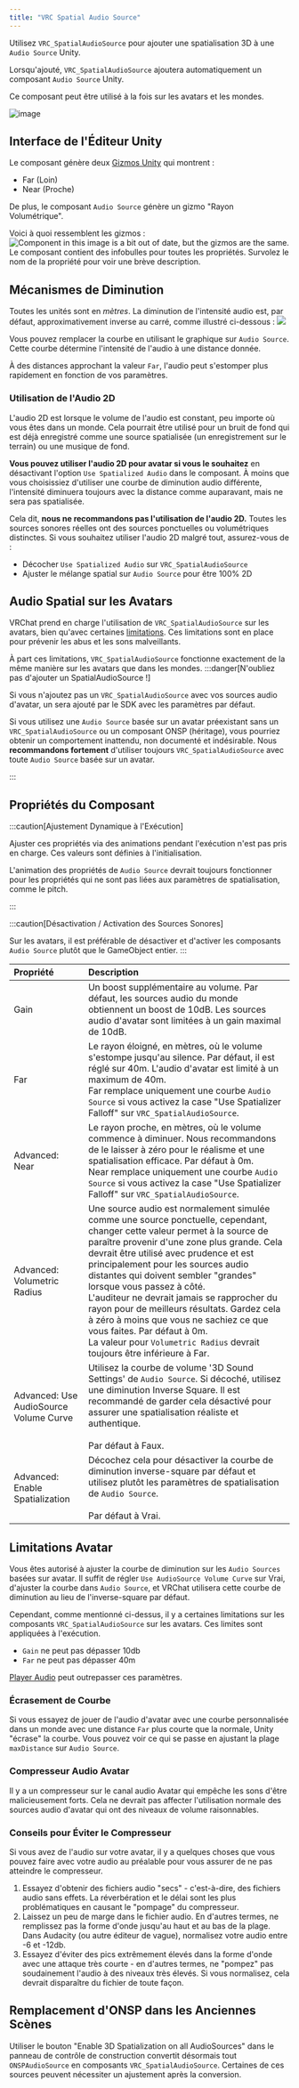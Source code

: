 ```yaml
---
title: "VRC Spatial Audio Source"
---
```

Utilisez `VRC_SpatialAudioSource` pour ajouter une spatialisation 3D à une `Audio Source` Unity.

Lorsqu'ajouté, `VRC_SpatialAudioSource` ajoutera automatiquement un composant `Audio Source` Unity.

Ce composant peut être utilisé à la fois sur les avatars et les mondes.

![image](/img/worlds/vrc_spatialaudiosource-1.png)
## Interface de l'Éditeur Unity

Le composant génère deux [Gizmos Unity](https://docs.unity3d.com/2019.4/Documentation/ScriptReference/Gizmos.html) qui montrent :

- Far (Loin)
- Near (Proche)

De plus, le composant `Audio Source` génère un gizmo "Rayon Volumétrique".

Voici à quoi ressemblent les gizmos :
![Component in this image is a bit out of date, but the gizmos are the same.](/img/worlds/vrc_spatialaudiosource-e975780-Unity_2019-07-09_11-51-13.png)
Le composant contient des infobulles pour toutes les propriétés. Survolez le nom de la propriété pour voir une brève description.

## Mécanismes de Diminution

Toutes les unités sont en *mètres*. La diminution de l'intensité audio est, par défaut, approximativement inverse au carré, comme illustré ci-dessous :
![](/img/worlds/vrc_spatialaudiosource-c969d41-crowhurst_basic_audio_vol1-39.gif)

Vous pouvez remplacer la courbe en utilisant le graphique sur `Audio Source`. Cette courbe détermine l'intensité de l'audio à une distance donnée.

À des distances approchant la valeur `Far`, l'audio peut s'estomper plus rapidement en fonction de vos paramètres.

### Utilisation de l'Audio 2D

L'audio 2D est lorsque le volume de l'audio est constant, peu importe où vous êtes dans un monde. Cela pourrait être utilisé pour un bruit de fond qui est déjà enregistré comme une source spatialisée (un enregistrement sur le terrain) ou une musique de fond.

**Vous pouvez utiliser l'audio 2D pour avatar si vous le souhaitez** en désactivant l'option `Use Spatialized Audio` dans le composant. À moins que vous choisissiez d'utiliser une courbe de diminution audio différente, l'intensité diminuera toujours avec la distance comme auparavant, mais ne sera pas spatialisée.

Cela dit, **nous ne recommandons pas l'utilisation de l'audio 2D.** Toutes les sources sonores réelles ont des sources ponctuelles ou volumétriques distinctes. Si vous souhaitez utiliser l'audio 2D malgré tout, assurez-vous de :
- Décocher `Use Spatialized Audio` sur `VRC_SpatialAudioSource`
- Ajuster le mélange spatial sur `Audio Source` pour être 100% 2D

## Audio Spatial sur les Avatars

VRChat prend en charge l'utilisation de `VRC_SpatialAudioSource` sur les avatars, bien qu'avec certaines [limitations](/worlds/components/vrc_spatialaudiosource#section-avatar-limitations). Ces limitations sont en place pour prévenir les abus et les sons malveillants.

À part ces limitations, `VRC_SpatialAudioSource` fonctionne exactement de la même manière sur les avatars que dans les mondes.
:::danger[N'oubliez pas d'ajouter un SpatialAudioSource !]

Si vous n'ajoutez pas un `VRC_SpatialAudioSource` avec vos sources audio d'avatar, un sera ajouté par le SDK avec les paramètres par défaut.

Si vous utilisez une `Audio Source` basée sur un avatar préexistant sans un `VRC_SpatialAudioSource` ou un composant ONSP (héritage), vous pourriez obtenir un comportement inattendu, non documenté et indésirable. Nous **recommandons fortement** d'utiliser toujours `VRC_SpatialAudioSource` avec toute `Audio Source` basée sur un avatar.

:::

## Propriétés du Composant

:::caution[Ajustement Dynamique à l'Exécution]

Ajuster ces propriétés via des animations pendant l'exécution n'est pas pris en charge. Ces valeurs sont définies à l'initialisation.

L'animation des propriétés de `Audio Source` devrait toujours fonctionner pour les propriétés qui ne sont pas liées aux paramètres de spatialisation, comme le pitch.

:::

:::caution[Désactivation / Activation des Sources Sonores]

Sur les avatars, il est préférable de désactiver et d'activer les composants `Audio Source` plutôt que le GameObject entier.
:::

| Propriété                           | Description     |
| :-- | :-- |
| Gain                                 | Un boost supplémentaire au volume. Par défaut, les sources audio du monde obtiennent un boost de 10dB. Les sources audio d'avatar sont limitées à un gain maximal de 10dB. |
| Far                                  | Le rayon éloigné, en mètres, où le volume s'estompe jusqu'au silence. Par défaut, il est réglé sur 40m. L'audio d'avatar est limité à un maximum de 40m. <br /> Far remplace uniquement une courbe `Audio Source` si vous activez la case "Use Spatializer Falloff" sur `VRC_SpatialAudioSource`. |
| Advanced: Near                       | Le rayon proche, en mètres, où le volume commence à diminuer. Nous recommandons de le laisser à zéro pour le réalisme et une spatialisation efficace. Par défaut à 0m. <br /> Near remplace uniquement une courbe `Audio Source` si vous activez la case "Use Spatializer Falloff" sur `VRC_SpatialAudioSource`.  |                                                                                                                                                 |
| Advanced: Volumetric Radius          | Une source audio est normalement simulée comme une source ponctuelle, cependant, changer cette valeur permet à la source de paraître provenir d'une zone plus grande. Cela devrait être utilisé avec prudence et est principalement pour les sources audio distantes qui doivent sembler "grandes" lorsque vous passez à côté. <br /> L'auditeur ne devrait jamais se rapprocher du rayon pour de meilleurs résultats. Gardez cela à zéro à moins que vous ne sachiez ce que vous faites. Par défaut à 0m. <br />  La valeur pour `Volumetric Radius` devrait toujours être inférieure à Far. |
| Advanced: Use AudioSource Volume Curve | Utilisez la courbe de volume '3D Sound Settings' de `Audio Source`. Si décoché, utilisez une diminution Inverse Square. Il est recommandé de garder cela désactivé pour assurer une spatialisation réaliste et authentique. <br /> <br /> Par défaut à Faux. |
| Advanced: Enable Spatialization      | Décochez cela pour désactiver la courbe de diminution inverse-square par défaut et utilisez plutôt les paramètres de spatialisation de `Audio Source`. <br /><br /> Par défaut à Vrai.|

## Limitations Avatar
Vous êtes autorisé à ajuster la courbe de diminution sur les `Audio Sources` basées sur avatar. Il suffit de régler `Use AudioSource Volume Curve` sur Vrai, d'ajuster la courbe dans `Audio Source`, et VRChat utilisera cette courbe de diminution au lieu de l'inverse-square par défaut.

Cependant, comme mentionné ci-dessus, il y a certaines limitations sur les composants `VRC_SpatialAudioSource` sur les avatars. Ces limites sont appliquées à l'exécution.

- `Gain` ne peut pas dépasser 10db
- `Far` ne peut pas dépasser 40m

[Player Audio](/worlds/udon/players/player-audio) peut outrepasser ces paramètres.

### Écrasement de Courbe

Si vous essayez de jouer de l'audio d'avatar avec une courbe personnalisée dans un monde avec une distance `Far` plus courte que la normale, Unity "écrase" la courbe. Vous pouvez voir ce qui se passe en ajustant la plage `maxDistance` sur `Audio Source`.

### Compresseur Audio Avatar
Il y a un compresseur sur le canal audio Avatar qui empêche les sons d'être malicieusement forts. Cela ne devrait pas affecter l'utilisation normale des sources audio d'avatar qui ont des niveaux de volume raisonnables.

### Conseils pour Éviter le Compresseur

Si vous avez de l'audio sur votre avatar, il y a quelques choses que vous pouvez faire avec votre audio au préalable pour vous assurer de ne pas atteindre le compresseur.

1. Essayez d'obtenir des fichiers audio "secs" - c'est-à-dire, des fichiers audio sans effets. La réverbération et le délai sont les plus problématiques en causant le "pompage" du compresseur.
2. Laissez un peu de marge dans le fichier audio. En d'autres termes, ne remplissez pas la forme d'onde jusqu'au haut et au bas de la plage. Dans Audacity (ou autre éditeur de vague), normalisez votre audio entre -6 et -12db.
3. Essayez d'éviter des pics extrêmement élevés dans la forme d'onde avec une attaque très courte - en d'autres termes, ne "pompez" pas soudainement l'audio à des niveaux très élevés. Si vous normalisez, cela devrait disparaître du fichier de toute façon.

## Remplacement d'ONSP dans les Anciennes Scènes

Utiliser le bouton "Enable 3D Spatialization on all AudioSources" dans le panneau de contrôle de construction convertit désormais tout `ONSPAudioSource` en composants `VRC_SpatialAudioSource`. Certaines de ces sources peuvent nécessiter un ajustement après la conversion.
